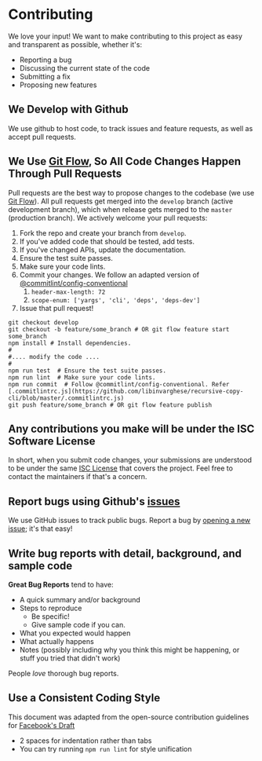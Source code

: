 # Contributing
We love your input! We want to make contributing to this project as easy and transparent as possible, whether it's:

- Reporting a bug
- Discussing the current state of the code
- Submitting a fix
- Proposing new features

## We Develop with Github
We use github to host code, to track issues and feature requests, as well as accept pull requests.

## We Use [Git Flow](https://www.atlassian.com/git/tutorials/comparing-workflows/gitflow-workflow), So All Code Changes Happen Through Pull Requests
Pull requests are the best way to propose changes to the codebase (we use [Git Flow](hhttps://www.atlassian.com/git/tutorials/comparing-workflows/gitflow-workflow)). All pull requests get merged into the `develop` branch (active development branch), which when release gets merged to the `master` (production branch). We actively welcome your pull requests:

1. Fork the repo and create your branch from `develop`.
1. If you've added code that should be tested, add tests.
1. If you've changed APIs, update the documentation.
1. Ensure the test suite passes.
1. Make sure your code lints.
1. Commit your changes. We follow an adapted version of [@commitlint/config-conventional](https://github.com/conventional-changelog/commitlint/tree/master/@commitlint/config-conventional)
   1. `header-max-length: 72`
   1. `scope-enum: ['yargs', 'cli', 'deps', 'deps-dev']`
1. Issue that pull request!

```shellscript
git checkout develop
git checkout -b feature/some_branch # OR git flow feature start some_branch
npm install # Install dependencies.
#
#.... modify the code ....
#
npm run test  # Ensure the test suite passes.
npm run lint  # Make sure your code lints.
npm run commit  # Follow @commitlint/config-conventional. Refer [.commitlintrc.js](https://github.com/libinvarghese/recursive-copy-cli/blob/master/.commitlintrc.js)
git push feature/some_branch # OR git flow feature publish
```

## Any contributions you make will be under the ISC Software License
In short, when you submit code changes, your submissions are understood to be under the same [ISC License](http://choosealicense.com/licenses/isc/) that covers the project. Feel free to contact the maintainers if that's a concern.

## Report bugs using Github's [issues](https://github.com/libinvarghese/recursive-copy-cli/issues)
We use GitHub issues to track public bugs. Report a bug by [opening a new issue](); it's that easy!

## Write bug reports with detail, background, and sample code

**Great Bug Reports** tend to have:

- A quick summary and/or background
- Steps to reproduce
  - Be specific!
  - Give sample code if you can.
- What you expected would happen
- What actually happens
- Notes (possibly including why you think this might be happening, or stuff you tried that didn't work)

People *love* thorough bug reports.

## Use a Consistent Coding Style
This document was adapted from the open-source contribution guidelines for [Facebook's Draft](https://github.com/facebook/draft-js/blob/a9316a723f9e918afde44dea68b5f9f39b7d9b00/CONTRIBUTING.md)

* 2 spaces for indentation rather than tabs
* You can try running `npm run lint` for style unification

